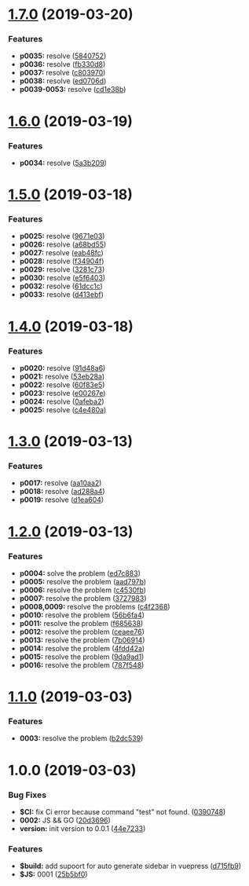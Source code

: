 # [1.7.0](https://github.com/crown3/MyLeetcode/compare/v1.6.0...v1.7.0) (2019-03-20)


### Features

* **p0035:** resolve ([5840752](https://github.com/crown3/MyLeetcode/commit/5840752))
* **p0036:** resolve ([fb330d8](https://github.com/crown3/MyLeetcode/commit/fb330d8))
* **p0037:** resolve ([c803970](https://github.com/crown3/MyLeetcode/commit/c803970))
* **p0038:** resolve ([ed0706d](https://github.com/crown3/MyLeetcode/commit/ed0706d))
* **p0039-0053:** resolve ([cd1e38b](https://github.com/crown3/MyLeetcode/commit/cd1e38b))

# [1.6.0](https://github.com/crown3/MyLeetcode/compare/v1.5.0...v1.6.0) (2019-03-19)


### Features

* **p0034:** resolve ([5a3b209](https://github.com/crown3/MyLeetcode/commit/5a3b209))

# [1.5.0](https://github.com/crown3/MyLeetcode/compare/v1.4.0...v1.5.0) (2019-03-18)


### Features

* **p0025:** resolve ([9671e03](https://github.com/crown3/MyLeetcode/commit/9671e03))
* **p0026:** resolve ([a68bd55](https://github.com/crown3/MyLeetcode/commit/a68bd55))
* **p0027:** resolve ([eab48fc](https://github.com/crown3/MyLeetcode/commit/eab48fc))
* **p0028:** resolve ([f34904f](https://github.com/crown3/MyLeetcode/commit/f34904f))
* **p0029:** resolve ([3281c73](https://github.com/crown3/MyLeetcode/commit/3281c73))
* **p0030:** resolve ([e5f6403](https://github.com/crown3/MyLeetcode/commit/e5f6403))
* **p0032:** resolve ([61dcc1c](https://github.com/crown3/MyLeetcode/commit/61dcc1c))
* **p0033:** resolve ([d413ebf](https://github.com/crown3/MyLeetcode/commit/d413ebf))

# [1.4.0](https://github.com/crown3/MyLeetcode/compare/v1.3.0...v1.4.0) (2019-03-18)


### Features

* **p0020:** resolve ([91d48a6](https://github.com/crown3/MyLeetcode/commit/91d48a6))
* **p0021:** resolve ([53eb28a](https://github.com/crown3/MyLeetcode/commit/53eb28a))
* **p0022:** resolve ([60f83e5](https://github.com/crown3/MyLeetcode/commit/60f83e5))
* **p0023:** resolve ([e00267e](https://github.com/crown3/MyLeetcode/commit/e00267e))
* **p0024:** resolve ([0afeba2](https://github.com/crown3/MyLeetcode/commit/0afeba2))
* **p0025:** resolve ([c4e480a](https://github.com/crown3/MyLeetcode/commit/c4e480a))

# [1.3.0](https://github.com/crown3/MyLeetcode/compare/v1.2.0...v1.3.0) (2019-03-13)


### Features

* **p0017:** resolve ([aa10aa2](https://github.com/crown3/MyLeetcode/commit/aa10aa2))
* **p0018:** resolve ([ad288a4](https://github.com/crown3/MyLeetcode/commit/ad288a4))
* **p0019:** resolve ([d1ea604](https://github.com/crown3/MyLeetcode/commit/d1ea604))

# [1.2.0](https://github.com/crown3/MyLeetcode/compare/v1.1.0...v1.2.0) (2019-03-13)


### Features

* **p0004:** solve the problem ([ed7c883](https://github.com/crown3/MyLeetcode/commit/ed7c883))
* **p0005:** resolve the problem ([aad797b](https://github.com/crown3/MyLeetcode/commit/aad797b))
* **p0006:** resolve the problem ([c4530fb](https://github.com/crown3/MyLeetcode/commit/c4530fb))
* **p0007:** resolve the problem ([3727983](https://github.com/crown3/MyLeetcode/commit/3727983))
* **p0008,0009:** resolve the problems ([c4f2368](https://github.com/crown3/MyLeetcode/commit/c4f2368))
* **p0010:** resolve the problem ([56b6fa4](https://github.com/crown3/MyLeetcode/commit/56b6fa4))
* **p0011:** resolve the problem ([f685638](https://github.com/crown3/MyLeetcode/commit/f685638))
* **p0012:** resolve the problem ([ceaee76](https://github.com/crown3/MyLeetcode/commit/ceaee76))
* **p0013:** resolve the problem ([7b06914](https://github.com/crown3/MyLeetcode/commit/7b06914))
* **p0014:** resolve the problem ([4fdd42a](https://github.com/crown3/MyLeetcode/commit/4fdd42a))
* **p0015:** resolve the problem ([9da9ad1](https://github.com/crown3/MyLeetcode/commit/9da9ad1))
* **p0016:** resolve the problem ([787f548](https://github.com/crown3/MyLeetcode/commit/787f548))

# [1.1.0](https://github.com/crown3/MyLeetcode/compare/v1.0.0...v1.1.0) (2019-03-03)


### Features

* **0003:** resolve the problem ([b2dc539](https://github.com/crown3/MyLeetcode/commit/b2dc539))

# 1.0.0 (2019-03-03)


### Bug Fixes

* **$CI:** fix Ci error because command "test" not found. ([0390748](https://github.com/crown3/MyLeetcode/commit/0390748))
* **0002:** JS && GO ([20d3696](https://github.com/crown3/MyLeetcode/commit/20d3696))
* **version:** init version to 0.0.1 ([44e7233](https://github.com/crown3/MyLeetcode/commit/44e7233))


### Features

* **$build:** add supoort for auto generate sidebar in vuepress ([d715fb9](https://github.com/crown3/MyLeetcode/commit/d715fb9))
* **$JS:** 0001 ([25b5bf0](https://github.com/crown3/MyLeetcode/commit/25b5bf0))
